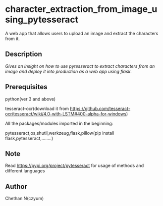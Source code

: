 # character_extraction_from_image_using_pytesseract
A web app that allows users to upload an image and extract the characters from it.

Description
--------
*Gives an insight on how to use pytesseract to extract characters from an image and deploy it into production as a web app using flask.*

Prerequisites
------
python(ver 3 and above)

tesseract-ocr(download it from https://github.com/tesseract-ocr/tesseract/wiki/4.0-with-LSTM#400-alpha-for-windows)

All the packages/modules imported in the beginning:

pytesseract,os,shutil,werkzeug,flask,pillow(pip install flask,pytesseract,........)

Note
----
Read https://pypi.org/project/pytesseract for usage of methods and different languages

Author
----
Chethan N(czyum)

